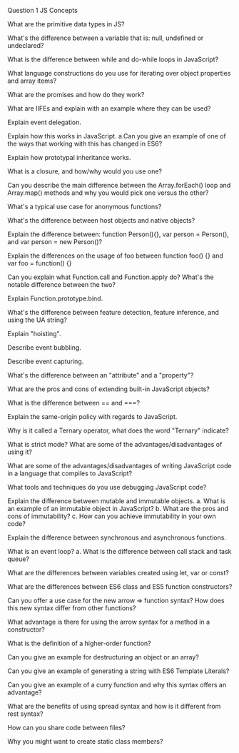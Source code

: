 Question 1 JS Concepts

What are the primitive data types in JS?

What's the difference between a variable that is: null, undefined or undeclared?

What is the difference between while and do-while loops in JavaScript?

What language constructions do you use for iterating over object properties and array items?

What are the promises and how do they work?

What are IIFEs and explain with an example where they can be used?

Explain event delegation.

Explain how this works in JavaScript. a.Can you give an example of one of the ways that working with this has changed in ES6?

Explain how prototypal inheritance works.

What is a closure, and how/why would you use one?

Can you describe the main difference between the Array.forEach() loop and Array.map() methods and why you would pick one versus the other?

What's a typical use case for anonymous functions?

What's the difference between host objects and native objects?

Explain the difference between: function Person(){}, var person = Person(), and var person = new Person()?

Explain the differences on the usage of foo between function foo() {} and var foo = function() {}

Can you explain what Function.call and Function.apply do? What's the notable difference between the two?

Explain Function.prototype.bind.

What's the difference between feature detection, feature inference, and using the UA string?

Explain "hoisting".

Describe event bubbling.

Describe event capturing.

What's the difference between an "attribute" and a "property"?

What are the pros and cons of extending built-in JavaScript objects?

What is the difference between == and ===?

Explain the same-origin policy with regards to JavaScript.

Why is it called a Ternary operator, what does the word "Ternary" indicate?

What is strict mode? What are some of the advantages/disadvantages of using it?

What are some of the advantages/disadvantages of writing JavaScript code in a language that compiles to JavaScript?

What tools and techniques do you use debugging JavaScript code?

Explain the difference between mutable and immutable objects. a. What is an example of an immutable object in JavaScript? b. What are the pros and cons of immutability? c. How can you achieve immutability in your own code?

Explain the difference between synchronous and asynchronous functions.

What is an event loop? a. What is the difference between call stack and task queue?

What are the differences between variables created using let, var or const?

What are the differences between ES6 class and ES5 function constructors?

Can you offer a use case for the new arrow => function syntax? How does this new syntax differ from other functions?

What advantage is there for using the arrow syntax for a method in a constructor?

What is the definition of a higher-order function?

Can you give an example for destructuring an object or an array?

Can you give an example of generating a string with ES6 Template Literals?

Can you give an example of a curry function and why this syntax offers an advantage?

What are the benefits of using spread syntax and how is it different from rest syntax?

How can you share code between files?

Why you might want to create static class members?

